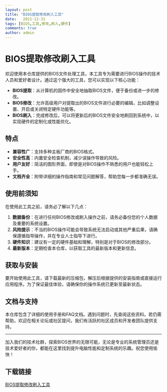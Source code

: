 ```yaml
---
layout: post
title: "BIOS提取修改刷入工具"
date:   2021-12-31
tags: [BIOS,工具,修改,刷入,硬件]
comments: true
author: admin
---
```

# BIOS提取修改刷入工具

欢迎使用本仓库提供的BIOS文件处理工具，本工具专为需要进行BIOS操作的技术人员和爱好者设计。通过这个强大的工具，您可以实现以下核心功能：

- **BIOS提取**：从计算机的固件中安全地抽取BIOS文件，便于备份或进一步的修改。
- **BIOS修改**：允许高级用户对提取出的BIOS文件进行必要的编辑，比如调整设置、开启或关闭特定硬件功能等。
- **BIOS刷入**：完成修改后，可以将更新后的BIOS文件安全地刷回到系统中，以实现硬件的定制化或性能优化。

## 特点

- **兼容性广**：支持多种主板厂商的BIOS格式。
- **安全性高**：内置安全检查机制，减少误操作导致的风险。
- **用户友好**：简洁的图形界面，即使是对BIOS操作不熟悉的用户也能轻松上手。
- **文档齐全**：附带详细的操作指南和常见问题解答，帮助您每一步都准确无误。

## 使用前须知

在使用此工具之前，请务必了解以下几点：

1. **数据备份**：在进行任何BIOS修改或刷入操作之前，请务必备份您的个人数据及重要的系统设置。
2. **风险提示**：不当的BIOS操作可能会导致系统无法启动或其他严重后果，请确保遵循指导操作，并在专业人士指导下进行。
3. **硬件知识**：建议有一定的硬件基础和理解，特别是对于BIOS的修改部分。
4. **最新版本**：定期检查本仓库，以获取工具的最新版本和更新信息。

## 获取与安装

要开始使用此工具，请下载最新的压缩包，解压后根据提供的安装指南或直接运行应用程序。为了保证最佳体验，请确保你的操作系统已更新至最新状态。

## 文档与支持

本仓库包含了详细的使用手册和FAQ文档。遇到问题时，先查阅这些资料。若仍需帮助，欢迎在相关论坛或社区提问，我们有活跃的社区成员和开发者团队提供支持。

---

加入我们的技术社群，探索BIOS世界的无限可能，无论是专业的系统管理员还是技术爱好者的你，都能在这里找到提升电脑性能和定制系统的乐趣。祝您使用愉快！

## 下载链接

[BIOS提取修改刷入工具](https://pan.quark.cn/s/2007567cf9f6)